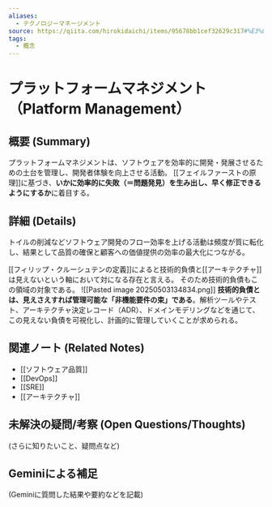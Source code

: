 ```yaml
---
aliases:
  - テクノロジーマネージメント
source: https://qiita.com/hirokidaichi/items/95678bb1cef32629c317#%E3%83%86%E3%82%AF%E3%83%8E%E3%83%AD%E3%82%B8%E3%83%BC%E3%83%9E%E3%83%8D%E3%82%B8%E3%83%A1%E3%83%B3%E3%83%88
tags:
  - 概念
---
```


# プラットフォームマネジメント（Platform Management）

## 概要 (Summary)

プラットフォームマネジメントは、ソフトウェアを効率的に開発・発展させるための土台を管理し、開発者体験を向上させる活動。
[[フェイルファーストの原理]]に基づき、**いかに効率的に失敗（＝問題発見）を生み出し、早く修正できるようにするか**に着目する。
## 詳細 (Details)
トイルの削減などソフトウェア開発のフロー効率を上げる活動は頻度が質に転化し、結果として品質の確保と顧客への価値提供の効率の最大化につながる。

[[フィリップ・クルーシュテンの定義]]によると技術的負債と[[アーキテクチャ]]は見えないという軸において対になる存在と言える。
そのため技術的負債もこの領域の対象である。
![[Pasted image 20250503134834.png]]
**技術的負債とは、見えさえすれば管理可能な「非機能要件の束」である**。解析ツールやテスト、アーキテクチャ決定レコード（ADR）、ドメインモデリングなどを通じて、この見えない負債を可視化し、計画的に管理していくことが求められる。
## 関連ノート (Related Notes)
- [[ソフトウェア品質]]
- [[DevOps]]
- [[SRE]]
- [[アーキテクチャ]]

## 未解決の疑問/考察 (Open Questions/Thoughts)
(さらに知りたいこと、疑問点など)

## Geminiによる補足
(Geminiに質問した結果や要約などを記載)